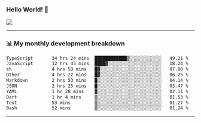 ### Hello World! 👋

<a>
  <img align="center" src="https://github-readme-stats.vercel.app/api?username=megatunger&count_private=true&include_all_commits=true&bg_color=30,56CCF2,2F80ED&title_color=fff&text_color=fff" />
</a>

------
### 📊 My monthly development breakdown

<!--START_SECTION:waka-->

```txt
TypeScript       34 hrs 24 mins  ████████████▒░░░░░░░░░░░░   49.21 %
JavaScript       12 hrs 45 mins  ████▓░░░░░░░░░░░░░░░░░░░░   18.24 %
sh               4 hrs 53 mins   █▓░░░░░░░░░░░░░░░░░░░░░░░   07.00 %
Other            4 hrs 22 mins   █▓░░░░░░░░░░░░░░░░░░░░░░░   06.25 %
Markdown         2 hrs 53 mins   █░░░░░░░░░░░░░░░░░░░░░░░░   04.14 %
JSON             2 hrs 25 mins   █░░░░░░░░░░░░░░░░░░░░░░░░   03.47 %
YAML             1 hr 28 mins    ▓░░░░░░░░░░░░░░░░░░░░░░░░   02.11 %
Dart             1 hr 4 mins     ▒░░░░░░░░░░░░░░░░░░░░░░░░   01.53 %
Text             53 mins         ▒░░░░░░░░░░░░░░░░░░░░░░░░   01.27 %
Bash             52 mins         ▒░░░░░░░░░░░░░░░░░░░░░░░░   01.24 %
```

<!--END_SECTION:waka-->

------
